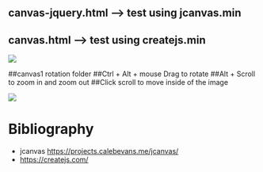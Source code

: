 ## canvas-jquery.html  -->  test using jcanvas.min
## canvas.html --> test using createjs.min 

![](https://github.com/MiguelBenalcazar/canvasLibrariesjs/blob/main/Animation.gif)

##canvas1 rotation folder
##Ctrl + Alt + mouse Drag to rotate
##Alt + Scroll to zoom in and zoom out
##Click scroll to move inside of the image

![](https://github.com/MiguelBenalcazar/canvasLibrariesjs/blob/main/mapInformation.gif)

# Bibliography
- jcanvas https://projects.calebevans.me/jcanvas/
- https://createjs.com/



